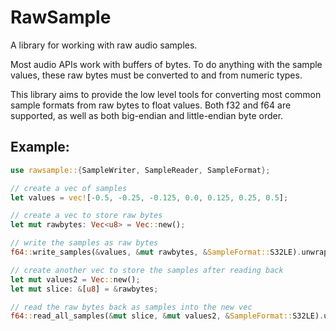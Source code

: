 # RawSample

A library for working with raw audio samples.

Most audio APIs work with buffers of bytes. 
To do anything with the sample values, these raw bytes must be converted to and from numeric types.

This library aims to provide the low level tools for converting most common sample formats from raw bytes to float values. 
Both f32 and f64 are supported, as well as both big-endian and little-endian byte order.

## Example: 

```rust
use rawsample::{SampleWriter, SampleReader, SampleFormat};

// create a vec of samples
let values = vec![-0.5, -0.25, -0.125, 0.0, 0.125, 0.25, 0.5];

// create a vec to store raw bytes
let mut rawbytes: Vec<u8> = Vec::new();

// write the samples as raw bytes
f64::write_samples(&values, &mut rawbytes, &SampleFormat::S32LE).unwrap();

// create another vec to store the samples after reading back 
let mut values2 = Vec::new();
let mut slice: &[u8] = &rawbytes;

// read the raw bytes back as samples into the new vec 
f64::read_all_samples(&mut slice, &mut values2, &SampleFormat::S32LE).unwrap();
```
